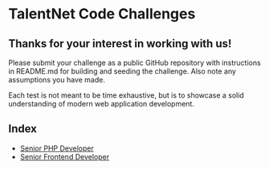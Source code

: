# TalentNet Code Challenges

## Thanks for your interest in working with us!

Please submit your challenge as a public GitHub repository with instructions in README.md for building and seeding the challenge.  Also note any assumptions you have made.

Each test is not meant to be time exhaustive, but is to showcase a solid understanding of modern web application development.

## Index
 * [Senior PHP Developer](roles/senior-php.md)
 * [Senior Frontend Developer](roles/senior-frontend.md) 
